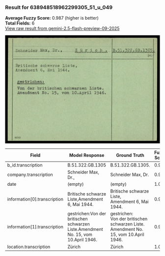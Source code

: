 ### Result for 638948518962299305_51_u_049
**Average Fuzzy Score:** 0.987 (higher is better)<br>
**Total Fields:** 6<br>
[View raw result from gemini-2.5-flash-preview-09-2025](https://github.com/RISE-UNIBAS/humanities_data_benchmark/blob/main/results/2025-10-24/T0231/request_T0231_638948518962299305_51_u_049.json)

<img src="https://github.com/RISE-UNIBAS/humanities_data_benchmark/blob/main/benchmarks/blacklist/images/638948518962299305_51_u_049.jpg?raw=true" alt="638948518962299305_51_u_049" width="600px">

| Field | Model Response | Ground Truth | Fuzzy Score | Match |
|-------|----------------|--------------|-------------|-------|
| b_id.transcription | B.51.322.GB.1305 | B.51.322.GB.1305. | 0.970 | ✅ |
| company.transcription | Schneider Max, Dr., | Schneider Max, Dr. | 0.973 | ✅ |
| date | (empty) | (empty) | 1.000 | ✅ |
| information[0].transcription | Britische schwarze Liste,Amendment 6, Mai 1944. | Britische schwarze Liste,<br>Amendment 6, Mai 1944. | 0.989 | ✅ |
| information[1].transcription | gestrichen:Von der britischen schwarzen Liste.Amendment No. 15, vom 10.April 1946. | gestrichen:<br>Von der britischen schwarzen Liste.<br>Amendment No. 15, vom 10.April 1946. | 0.988 | ✅ |
| location.transcription | Zürich | Zürich | 1.000 | ✅ |

